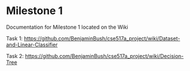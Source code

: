 Milestone 1
===========

Documentation for Milestone 1 located on the Wiki

Task 1: https://github.com/BenjaminBush/cse517a_project/wiki/Dataset-and-Linear-Classifier

Task 2: https://github.com/BenjaminBush/cse517a_project/wiki/Decision-Tree
